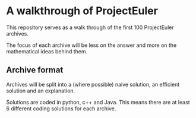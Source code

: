 # A walkthrough of ProjectEuler

This repository serves as a walk through of the first 100 ProjectEuler archives.

The focus of each archive will be less on the answer and more on the mathematical ideas behind them.

## Archive format

Archives will be split into a (where possible) naive solution, an efficient solution and an explanation.

Solutions are coded in python, c++ and Java. This means there are at least 6 different coding solutions for each archive.
